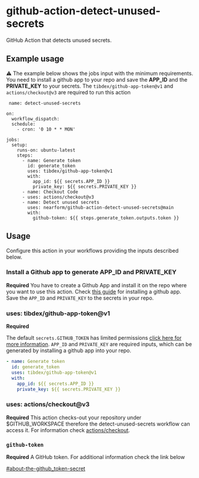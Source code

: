 # github-action-detect-unused-secrets

GitHub Action that detects unused secrets.

## Example usage

:warning: The example below shows the jobs input with the minimum requirements.
You need to install a github app to your repo and save the **APP_ID** and the **PRIVATE_KEY** to your secrets.
The `tibdex/github-app-token@v1` and `actions/checkout@v3` are required to run this action

```yml:
 name: detect-unused-secrets

on:
  workflow_dispatch:
  schedule:
    - cron: '0 10 * * MON'

jobs:
  setup:
    runs-on: ubuntu-latest
    steps:
      - name: Generate token
        id: generate_token
        uses: tibdex/github-app-token@v1
        with:
          app_id: ${{ secrets.APP_ID }}
          private_key: ${{ secrets.PRIVATE_KEY }}
      - name: Checkout Code
      - uses: actions/checkout@v3
      - name: Detect unused secrets
        uses: nearform/github-action-detect-unused-secrets@main
        with:
          github-token: ${{ steps.generate_token.outputs.token }}

```

## Usage

Configure this action in your workflows providing the inputs described below.

### Install a Github app to generate APP_ID and PRIVATE_KEY

**Required** You have to create a Github App and install it on the repo where you want to use this action. Check [this guide](https://docs.github.com/en/developers/apps/managing-github-apps/installing-github-apps) for installing a github app. Save the `APP_ID` and `PRIVATE_KEY` to the secrets in your repo.

### uses: tibdex/github-app-token@v1

**Required**

The default `secrets.GITHUB_TOKEN` has limited permissions [click here for more information](https://docs.github.com/en/actions/security-guides/automatic-token-authentication#permissions-for-the-github_token). `APP_ID` and `PRIVATE_KEY` are required inputs, which can be generated by installing a github app into your repo.

```yml
- name: Generate token
  id: generate_token
  uses: tibdex/github-app-token@v1
  with:
    app_id: ${{ secrets.APP_ID }}
    private_key: ${{ secrets.PRIVATE_KEY }}
```

### uses: actions/checkout@v3

**Required** This action checks-out your repository under $GITHUB_WORKSPACE therefore the detect-unused-secrets workflow can access it. For information check [actions/checkout](https://github.com/actions/checkout).

### `github-token`

**Required** A GitHub token. For additional information check the link below

[#about-the-github_token-secret](https://help.github.com/en/actions/automating-your-workflow-with-github-actions/authenticating-with-the-github_token#about-the-github_token-secret)
